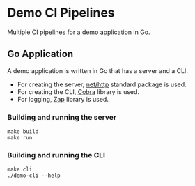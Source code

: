 # Demo CI Pipelines
Multiple CI pipelines for a demo application in Go.

## Go Application
A demo application is written in Go that has a server and a CLI.
- For creating the server, [net/http](https://golang.org/pkg/net/http) standard package is used.
- For creating the CLI, [Cobra](https://github.com/spf13/cobra) library is used.
- For logging, [Zap](https://github.com/uber-go/zap) library is used.

### Building and running the server
```
make build
make run
```

### Building and running the CLI
```
make cli
./demo-cli --help
```
